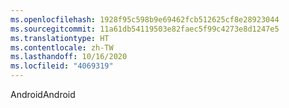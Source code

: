 ```yaml
---
ms.openlocfilehash: 1928f95c598b9e69462fcb512625cf8e28923044
ms.sourcegitcommit: 11a61db54119503e82faec5f99c4273e8d1247e5
ms.translationtype: HT
ms.contentlocale: zh-TW
ms.lasthandoff: 10/16/2020
ms.locfileid: "4069319"
---
```

<span data-ttu-id="e3c48-101">Android</span><span class="sxs-lookup"><span data-stu-id="e3c48-101">Android</span></span>